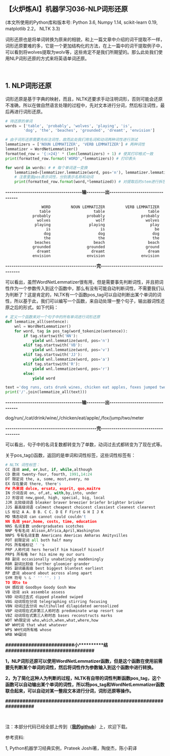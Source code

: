 【火炉炼AI】机器学习036-NLP词形还原
-

(本文所使用的Python库和版本号: Python 3.6, Numpy 1.14, scikit-learn 0.19, matplotlib 2.2， NLTK 3.3)

词形还原也是将单词转换为原来的相貌，和上一篇文章中介绍的词干提取不一样，词形还原要难的多，它是一个更加结构化的方法，在上一篇中的词干提取例子中，可以看到将wolves提取为wolv等，这些肯定不是我们所期望的。那么此处我们使用NLP词形还原的方式来将英语单词还原。

<br/>

## 1. NLP词形还原

词形还原是基于字典的映射，而且，NLTK还要求手动注明词形，否则可能会还原不准确，所以在做自然语言处理的过程中，先对文本进行分词，然后标注词性，最后再进行词形还原。

```Python
# 待还原的单词
words = ['table', 'probably', 'wolves', 'playing', 'is', 
        'dog', 'the', 'beaches', 'grounded', 'dreamt', 'envision']

# 由于词形还原需要先标注词性，故而此处我们用名词和动词两种词性进行测试
lemmatizers = ['NOUN LEMMATIZER', 'VERB LEMMATIZER'] # 两种词性
lemmatizer = WordNetLemmatizer()
formatted_row = '{:>24}' * (len(lemmatizers) + 1) # 使其打印格式一致
print(formatted_row.format('WORD',*lemmatizers)) # 打印表头

for word in words: # # 每个单词逐一变换
    lemmatized=[lemmatizer.lemmatize(word, pos='n'), lemmatizer.lemmatize(word, pos='v')]
    # 注意里面pos表示词性，分别表示名称和动词
    print(formatted_row.format(word,*lemmatized)) # 对提取后的stem进行拆包
```

**-------------------------------------输---------出--------------------------------**

                    WORD         NOUN LEMMATIZER         VERB LEMMATIZER
                   table                   table                   table
                probably                probably                probably
                  wolves                    wolf                  wolves
                 playing                 playing                    play
                      is                      is                      be
                     dog                     dog                     dog
                     the                     the                     the
                 beaches                   beach                   beach
                grounded                grounded                  ground
                  dreamt                  dreamt                   dream
                envision                envision                envision

**--------------------------------------------完-------------------------------------**


可以看出，虽然WordNetLemmatizer很有用，但是需要事先判断词性，并且把词性作为一个参数传入到这个函数中，那么有没有可能自动判断词性，不需要我们认为判断了？这是肯定的，NLTK有一个函数pos_tag可以自动判断出某个单词的词性，所以基于此，我们可以编写一个函数，来自动处理一整个句子，输出器词性还原之后的形式。如下代码：

```Python
# 定义一个函数来对一个句子中的所有单词进行词形还原
def lemmatize_all(sentence):
    wnl = WordNetLemmatizer()
    for word, tag in pos_tag(word_tokenize(sentence)):
        if tag.startswith('NN'):
            yield wnl.lemmatize(word, pos='n')
        elif tag.startswith('VB'):
            yield wnl.lemmatize(word, pos='v')
        elif tag.startswith('JJ'):
            yield wnl.lemmatize(word, pos='a')
        elif tag.startswith('R'):
            yield wnl.lemmatize(word, pos='r')
        else:
            yield word

```

```Python
text ='dog runs, cats drunk wines, chicken eat apples, foxes jumped two meters'
print('/'.join(lemmatize_all(text)))
```

**-------------------------------------输---------出--------------------------------**

dog/run/,/cat/drink/wine/,/chicken/eat/apple/,/fox/jump/two/meter

**--------------------------------------------完-------------------------------------**

可以看出，句子中的名词复数都转变为了单数，动词过去式都转变为了现在式等。

关于pos_tag()函数，返回的是单词和词性标签，这些词性标签有：

```Python
# NLTK 词性标签： 
CC 连词 and, or,but, if, while,although
CD 数词 twenty-four, fourth, 1991,14:24
DT 限定词 the, a, some, most,every, no
EX 存在量词 there, there's
FW 外来词 dolce, ersatz, esprit, quo,maitre
IN 介词连词 on, of,at, with,by,into, under
JJ 形容词 new,good, high, special, big, local
JJR 比较级词语 bleaker braver breezier briefer brighter brisker
JJS 最高级词语 calmest cheapest choicest classiest cleanest clearest
LS 标记 A A. B B. C C. D E F First G H I J K
MD 情态动词 can cannot could couldn't
NN 名词 year,home, costs, time, education
NNS 名词复数 undergraduates scotches
NNP 专有名词 Alison,Africa,April,Washington
NNPS 专有名词复数 Americans Americas Amharas Amityvilles
PDT 前限定词 all both half many
POS 所有格标记 ' 's
PRP 人称代词 hers herself him himself hisself
PRP$ 所有格 her his mine my our ours
RB 副词 occasionally unabatingly maddeningly
RBR 副词比较级 further gloomier grander
RBS 副词最高级 best biggest bluntest earliest
RP 虚词 aboard about across along apart
SYM 符号 % & ' '' ''. ) )
TO 词to to
UH 感叹词 Goodbye Goody Gosh Wow
VB 动词 ask assemble assess
VBD 动词过去式 dipped pleaded swiped
VBG 动词现在分词 telegraphing stirring focusing
VBN 动词过去分词 multihulled dilapidated aerosolized
VBP 动词现在式非第三人称时态 predominate wrap resort sue
VBZ 动词现在式第三人称时态 bases reconstructs marks
WDT Wh限定词 who,which,when,what,where,how
WP WH代词 that what whatever
WP$ WH代词所有格 whose
WRB WH副词

```

**\#\#\#\#\#\#\#\#\#\#\#\#\#\#\#\#\#\#\#\#\#\#\#\#小\*\*\*\*\*\*\*\*\*\*结\#\#\#\#\#\#\#\#\#\#\#\#\#\#\#\#\#\#\#\#\#\#\#\#\#\#\#\#\#\#\#**

**1，NLP词形还原可以使用WordNetLemmatizer函数，但是这个函数在使用前需要先判断某个单词的词性，然后将词性作为参数输入到这个函数中进行转换。**

**2，为了简化这种人为判断的过程，NLTK有自带的词性判断函数pos_tag，这个函数可以自动输出某个单词的词性，所以将pos_tag和WordNetLemmatizer函数联合起来，可以自动对某一整段文本进行分词，词形还原等操作。**

**\#\#\#\#\#\#\#\#\#\#\#\#\#\#\#\#\#\#\#\#\#\#\#\#\#\#\#\#\#\#\#\#\#\#\#\#\#\#\#\#\#\#\#\#\#\#\#\#\#\#\#\#\#\#\#\#\#\#\#\#\#\#\#\#\#**


<br/>

注：本部分代码已经全部上传到（[**我的github**](https://github.com/RayDean/MachineLearning)）上，欢迎下载。

参考资料:

1, Python机器学习经典实例，Prateek Joshi著，陶俊杰，陈小莉译